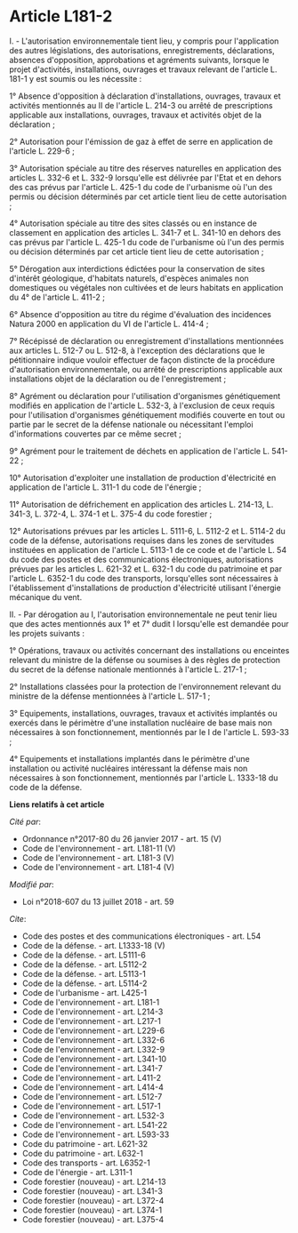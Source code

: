 # Article L181-2

I. - L'autorisation environnementale tient lieu, y compris pour l'application des autres législations, des autorisations,
enregistrements, déclarations, absences d'opposition, approbations et agréments suivants, lorsque le projet d'activités,
installations, ouvrages et travaux relevant de l'article L. 181-1 y est soumis ou les nécessite :

1° Absence d'opposition à déclaration d'installations, ouvrages, travaux et activités mentionnés au II de l'article L. 214-3
ou arrêté de prescriptions applicable aux installations, ouvrages, travaux et activités objet de la déclaration ;

2° Autorisation pour l'émission de gaz à effet de serre en application de l'article L. 229-6 ;

3° Autorisation spéciale au titre des réserves naturelles en application des articles L. 332-6 et L. 332-9 lorsqu'elle est
délivrée par l'Etat et en dehors des cas prévus par l'article L. 425-1 du code de l'urbanisme où l'un des permis ou décision
déterminés par cet article tient lieu de cette autorisation ;

4° Autorisation spéciale au titre des sites classés ou en instance de classement en application des articles L. 341-7 et L.
341-10 en dehors des cas prévus par l'article L. 425-1 du code de l'urbanisme où l'un des permis ou décision déterminés par
cet article tient lieu de cette autorisation ;

5° Dérogation aux interdictions édictées pour la conservation de sites d'intérêt géologique, d'habitats naturels, d'espèces
animales non domestiques ou végétales non cultivées et de leurs habitats en application du 4° de l'article L. 411-2 ;

6° Absence d'opposition au titre du régime d'évaluation des incidences Natura 2000 en application du VI de l'article L.
414-4 ;

7° Récépissé de déclaration ou enregistrement d'installations mentionnées aux articles L. 512-7 ou L. 512-8, à l'exception
des déclarations que le pétitionnaire indique vouloir effectuer de façon distincte de la procédure d'autorisation
environnementale, ou arrêté de prescriptions applicable aux installations objet de la déclaration ou de l'enregistrement ;

8° Agrément ou déclaration pour l'utilisation d'organismes génétiquement modifiés en application de l'article L. 532-3, à
l'exclusion de ceux requis pour l'utilisation d'organismes génétiquement modifiés couverte en tout ou partie par le secret de
la défense nationale ou nécessitant l'emploi d'informations couvertes par ce même secret ;

9° Agrément pour le traitement de déchets en application de l'article L. 541-22 ;

10° Autorisation d'exploiter une installation de production d'électricité en application de l'article L. 311-1 du code de
l'énergie ;

11° Autorisation de défrichement en application des articles L. 214-13, L. 341-3, L. 372-4, L. 374-1 et L. 375-4 du code
forestier ;

12° Autorisations prévues par les articles L. 5111-6, L. 5112-2 et L. 5114-2 du code de la défense, autorisations requises
dans les zones de servitudes instituées en application de l'article L. 5113-1 de ce code et de l'article L. 54 du code des
postes et des communications électroniques, autorisations prévues par les articles L. 621-32 et L. 632-1 du code du
patrimoine et par l'article L. 6352-1 du code des transports, lorsqu'elles sont nécessaires à l'établissement d'installations
de production d'électricité utilisant l'énergie mécanique du vent.

II. - Par dérogation au I, l'autorisation environnementale ne peut tenir lieu que des actes mentionnés aux 1° et 7° dudit I
lorsqu'elle est demandée pour les projets suivants :

1° Opérations, travaux ou activités concernant des installations ou enceintes relevant du ministre de la défense ou soumises
à des règles de protection du secret de la défense nationale mentionnés à l'article L. 217-1 ;

2° Installations classées pour la protection de l'environnement relevant du ministre de la défense mentionnées à l'article L.
517-1 ;

3° Equipements, installations, ouvrages, travaux et activités implantés ou exercés dans le périmètre d'une installation
nucléaire de base mais non nécessaires à son fonctionnement, mentionnés par le I de l'article L. 593-33 ;

4° Equipements et installations implantés dans le périmètre d'une installation ou activité nucléaires intéressant la défense
mais non nécessaires à son fonctionnement, mentionnés par l'article L. 1333-18 du code de la défense.

**Liens relatifs à cet article**

_Cité par_:

  - Ordonnance n°2017-80 du 26 janvier 2017 - art. 15 (V)
  - Code de l'environnement - art. L181-11 (V)
  - Code de l'environnement - art. L181-3 (V)
  - Code de l'environnement - art. L181-4 (V)

_Modifié par_:

  - Loi n°2018-607 du 13 juillet 2018 - art. 59

_Cite_:

  - Code des postes et des communications électroniques - art. L54
  - Code de la défense. - art. L1333-18 (V)
  - Code de la défense. - art. L5111-6
  - Code de la défense. - art. L5112-2
  - Code de la défense. - art. L5113-1
  - Code de la défense. - art. L5114-2
  - Code de l'urbanisme - art. L425-1
  - Code de l'environnement - art. L181-1
  - Code de l'environnement - art. L214-3
  - Code de l'environnement - art. L217-1
  - Code de l'environnement - art. L229-6
  - Code de l'environnement - art. L332-6
  - Code de l'environnement - art. L332-9
  - Code de l'environnement - art. L341-10
  - Code de l'environnement - art. L341-7
  - Code de l'environnement - art. L411-2
  - Code de l'environnement - art. L414-4
  - Code de l'environnement - art. L512-7
  - Code de l'environnement - art. L517-1
  - Code de l'environnement - art. L532-3
  - Code de l'environnement - art. L541-22
  - Code de l'environnement - art. L593-33
  - Code du patrimoine - art. L621-32
  - Code du patrimoine - art. L632-1
  - Code des transports - art. L6352-1
  - Code de l'énergie - art. L311-1
  - Code forestier (nouveau) - art. L214-13
  - Code forestier (nouveau) - art. L341-3
  - Code forestier (nouveau) - art. L372-4
  - Code forestier (nouveau) - art. L374-1
  - Code forestier (nouveau) - art. L375-4
